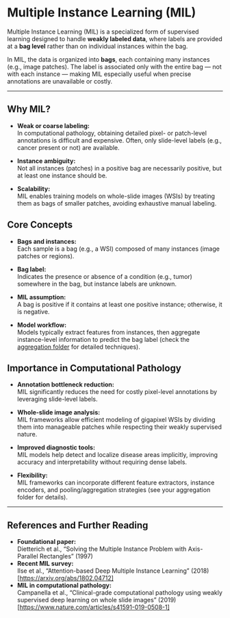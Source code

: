# Multiple Instance Learning (MIL)

Multiple Instance Learning (MIL) is a specialized form of supervised learning designed to handle **weakly labeled data**, where labels are provided at a **bag level** rather than on individual instances within the bag.

In MIL, the data is organized into **bags**, each containing many instances (e.g., image patches). The label is associated only with the entire bag — not with each instance — making MIL especially useful when precise annotations are unavailable or costly.

---

## Why MIL?

- **Weak or coarse labeling:**  
  In computational pathology, obtaining detailed pixel- or patch-level annotations is difficult and expensive. Often, only slide-level labels (e.g., cancer present or not) are available.

- **Instance ambiguity:**  
  Not all instances (patches) in a positive bag are necessarily positive, but at least one instance should be.

- **Scalability:**  
  MIL enables training models on whole-slide images (WSIs) by treating them as bags of smaller patches, avoiding exhaustive manual labeling.

## Core Concepts

- **Bags and instances:**  
  Each sample is a bag (e.g., a WSI) composed of many instances (image patches or regions).

- **Bag label:**  
  Indicates the presence or absence of a condition (e.g., tumor) somewhere in the bag, but instance labels are unknown.

- **MIL assumption:**  
  A bag is positive if it contains at least one positive instance; otherwise, it is negative.

- **Model workflow:**  
  Models typically extract features from instances, then aggregate instance-level information to predict the bag label (check the [aggregation folder](../../Other%20Techniques/Aggregation/) for detailed techniques).

## Importance in Computational Pathology

- **Annotation bottleneck reduction:**  
  MIL significantly reduces the need for costly pixel-level annotations by leveraging slide-level labels.

- **Whole-slide image analysis:**  
  MIL frameworks allow efficient modeling of gigapixel WSIs by dividing them into manageable patches while respecting their weakly supervised nature.

- **Improved diagnostic tools:**  
  MIL models help detect and localize disease areas implicitly, improving accuracy and interpretability without requiring dense labels.

- **Flexibility:**  
  MIL frameworks can incorporate different feature extractors, instance encoders, and pooling/aggregation strategies (see your aggregation folder for details).

---

## References and Further Reading

- **Foundational paper:**  
  Dietterich et al., “Solving the Multiple Instance Problem with Axis-Parallel Rectangles” (1997)  
- **Recent MIL survey:**  
  Ilse et al., “Attention-based Deep Multiple Instance Learning” (2018) [https://arxiv.org/abs/1802.04712]  
- **MIL in computational pathology:**  
  Campanella et al., “Clinical-grade computational pathology using weakly supervised deep learning on whole slide images” (2019) [https://www.nature.com/articles/s41591-019-0508-1]
